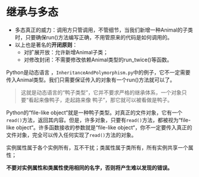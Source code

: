 # 继承与多态
- 多态真正的威力：调用方只管调用，不管细节，当我们新增一种Animal的子类时，只要确保run()方法编写正确，不用管原来的代码是如何调用的。
- 以上也是著名的**开闭原则**：
    - 对扩展开放：允许新增Animal子类；
    - 对修改封闭：不需要修改依赖Animal类型的run_twice()等函数。

Python是动态语言 ，`InheritanceAndPolymorphism.py`中的例子，它不一定需要传入Animal类型。我们只需要保证传入的对象有一个run()方法就可以了。

> 这就是动态语言的“鸭子类型”，它并不要求严格的继承体系，一个对象只要“看起来像鸭子，走起路来像 鸭子”，那它就可以被看做是鸭子。

Python的“file-like object“就是一种鸭子类型。对真正的文件对象，它有一个`read()`方法，返回其内容。但是，许多对象，只要有`read()`方法，都被视为“file-like object“。许多函数接收的参数就是“file-like object“，你不一定要传入真正的文件对象，完全可以传入任何实现了`read()`方法的对象。

实例属性属于各个实例所有，互不干扰；类属性属于类所有，所有实例共享一个属性；

**不要对实例属性和类属性使用相同的名字，否则将产生难以发现的错误。**